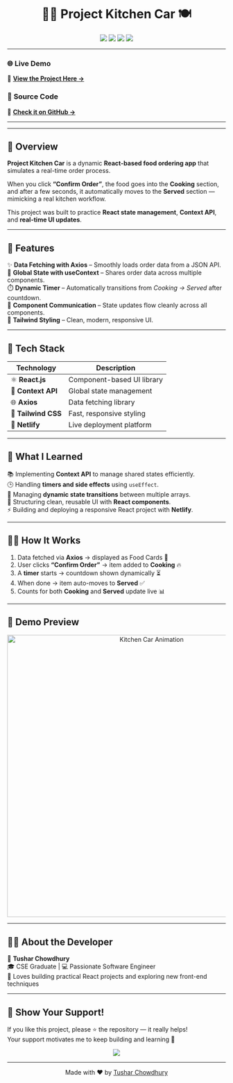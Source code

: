 <h1 align="center">🚚✨ Project Kitchen Car 🍽️</h1>

<p align="center">
  <img src="https://img.shields.io/badge/React-v18.0-blue?style=flat-square&logo=react" />
  <img src="https://img.shields.io/badge/ContextAPI-React%20Hooks-orange?style=flat-square" />
  <img src="https://img.shields.io/badge/Deployed%20on-Netlify-success?style=flat-square&logo=netlify" />
  <img src="https://img.shields.io/github/license/TusharChow20/projectKitchenCar?color=blueviolet" />
</p>

---

### 🌐 **Live Demo**
🎯 **[View the Project Here →](https://projectkitchencar.netlify.app)**  

### 💾 **Source Code**
📂 **[Check it on GitHub →](https://github.com/TusharChow20/projectKitchenCar)**  

---


---

## 🍔 Overview

**Project Kitchen Car** is a dynamic **React-based food ordering app** that simulates a real-time order process.

When you click **“Confirm Order”**, the food goes into the **Cooking** section, and after a few seconds, it automatically moves to the **Served** section — mimicking a real kitchen workflow.

This project was built to practice **React state management**, **Context API**, and **real-time UI updates**.

---

## 🚀 Features

✨ **Data Fetching with Axios** – Smoothly loads order data from a JSON API.  
🧠 **Global State with useContext** – Shares order data across multiple components.  
⏱️ **Dynamic Timer** – Automatically transitions from *Cooking → Served* after countdown.  
🧩 **Component Communication** – State updates flow cleanly across all components.  
💅 **Tailwind Styling** – Clean, modern, responsive UI.  

---

## 🧰 Tech Stack

| Technology | Description |
|-------------|-------------|
| ⚛️ **React.js** | Component-based UI library |
| 🧩 **Context API** | Global state management |
| 🌐 **Axios** | Data fetching library |
| 🎨 **Tailwind CSS** | Fast, responsive styling |
| 🚀 **Netlify** | Live deployment platform |

---

## 🧠 What I Learned

📚 Implementing **Context API** to manage shared states efficiently.  
🕒 Handling **timers and side effects** using `useEffect`.  
🔄 Managing **dynamic state transitions** between multiple arrays.  
🎨 Structuring clean, reusable UI with **React components**.  
⚡ Building and deploying a responsive React project with **Netlify**.  

---

## 🧑‍🍳 How It Works

1. Data fetched via **Axios** → displayed as Food Cards 🍛  
2. User clicks **“Confirm Order”** → item added to **Cooking** 🔥  
3. A **timer** starts → countdown shown dynamically ⏳  
4. When done → item auto-moves to **Served** ✅  
5. Counts for both **Cooking** and **Served** update live 📊  

---

## 📸 Demo Preview


<p align="center">
  <img src="https://media3.giphy.com/media/v1.Y2lkPTc5MGI3NjExbXdhZjBnM2tyNTMyc3l3MGljZWNocHFjaHVmemd2YnBqdWtqNmpvYyZlcD12MV9pbnRlcm5hbF9naWZfYnlfaWQmY3Q9Zw/keUhKk6N8ktkslAErm/giphy.gif" width="650" alt="Kitchen Car Animation"/>
</p>

---

## 🧑‍💼 About the Developer

👋 **Tushar Chowdhury**  
🎓 CSE Graduate | 💻 Passionate Software Engineer  
📍 Loves building practical React projects and exploring new front-end techniques  

---

## 🌟 Show Your Support!

If you like this project, please ⭐ the repository — it really helps!  
Your support motivates me to keep building and learning 🚀  

<p align="center">
  <a href="https://github.com/TusharChow20/projectKitchenCar">
    <img src="https://img.shields.io/github/stars/TusharChow20/projectKitchenCar?style=social" />
  </a>
</p>

---

<p align="center">
  Made with ❤️ by <a href="https://github.com/TusharChow20">Tushar Chowdhury</a>
</p>

